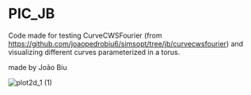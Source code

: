 # PIC_JB

Code made for testing CurveCWSFourier (from https://github.com/joaopedrobiu6/simsopt/tree/jb/curvecwsfourier) and visualizing different curves parameterized in a torus.

made by
João Biu

![plot2d_1 (1)](https://user-images.githubusercontent.com/93256745/229304240-042acbd8-e6b2-46c1-8861-004dec9f5667.png)

